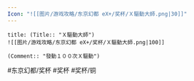 ```yaml
---
Icon: "![[图片/游戏攻略/东京幻都 eX+/奖杯/Ｘ驅動大師.png|30]]"
---
```

```ad-common-bronze-trophy
title: (Title:: "Ｘ驅動大師")
![[图片/游戏攻略/东京幻都 eX+/奖杯/Ｘ驅動大師.png|100]]

(Comment:: "發動１００次Ｘ驅動")
```

#东京幻都/奖杯 #奖杯 #奖杯/铜
